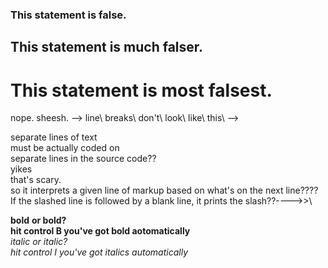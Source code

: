 ### This statement is false.
## This statement is much falser.
# This statement is most falsest.

<!-- this text lives inside a comment -->
<!-- can you <!-- nest comments? -->  nope. sheesh. -->

<!--for line breaks a slash alone won't do it. This DOESN'T work--->  line\ breaks\ don't\ look\ like\ this\ --> 
separate lines of text\
must be actually coded on\
separate lines in the source code??\
yikes\
that's scary.\
so it interprets a given line of markup based on what's on the next line????\
If the slashed line is followed by a blank line, it prints the slash??---->>\

<!-- no intervening spaces before bold/italic markers below. Huh? -->
**bold**  __or bold?__\
**hit control B you've got bold aotomatically**\
*italic*  _or italic?_\
_hit control I you've got italics automatically_

